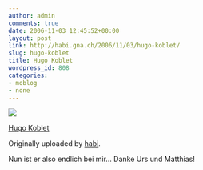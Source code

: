 ```yaml
---
author: admin
comments: true
date: 2006-11-03 12:45:52+00:00
layout: post
link: http://habi.gna.ch/2006/11/03/hugo-koblet/
slug: hugo-koblet
title: Hugo Koblet
wordpress_id: 808
categories:
- moblog
- none
---
```


[![](http://static.flickr.com/118/287647248_2f8a29310c_m.jpg)](http://www.flickr.com/photos/habi/287647248/)


[Hugo Koblet](http://www.flickr.com/photos/habi/287647248/)

Originally uploaded by [habi](http://www.flickr.com/people/habi/).



Nun ist er also endlich bei mir... Danke Urs und Matthias!
  

